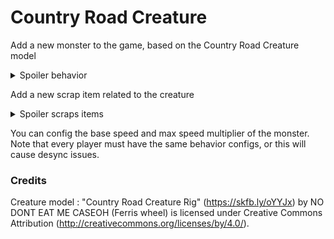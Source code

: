 # Country Road Creature

Add a new monster to the game, based on the Country Road Creature model

<details>
<summary>Spoiler behavior</summary>
Country Road Creature have 4 phases :

First, he walks around and search for player

if he sees a player, he will stop and look at him for a couple of seconds while playing with lights around

Then, he will run towards the player. He will come back to search phase if he cannot see the player anymore

If he collides a player at any time, he will grab him and kill him.

This creature also have an angry gauge. More angry he is, faster he is.

His angry gauge increases when he sees a player. He also gets max angry gauge when he kills a player. 

Angry gauge never decrease.

You can hit the creature to stun it for a few moment, but this will make his angry gauge to max. If you hit him while he is killing a player, it frees the player.

</details>

Add a new scrap item related to the creature

<details>
<summary>Spoiler scraps items</summary>

One scrap is the creature head

You can press LMB to play with lights around you, but the head have a chance to hit you.

Other scrap is the creature hand, it's a normal scrap.

</details>

You can config the base speed and max speed multiplier of the monster. Note that every player must have the same behavior configs, or this will cause desync issues.

### Credits

Creature model : "Country Road Creature Rig" (https://skfb.ly/oYYJx) by NO DONT EAT ME CASEOH (Ferris wheel) is licensed under Creative Commons Attribution (http://creativecommons.org/licenses/by/4.0/).